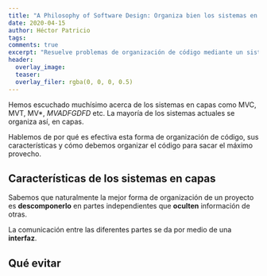 ```yaml
---
title: "A Philosophy of Software Design: Organiza bien los sistemas en capas"
date: 2020-04-15
author: Héctor Patricio
tags:
comments: true
excerpt: "Resuelve problemas de organización de código mediante un sistema en capas."
header:
  overlay_image: 
  teaser: 
  overlay_filer: rgba(0, 0, 0, 0.5)
---
```


Hemos escuchado muchísimo acerca de los sistemas en capas como MVC, MVT, MV*, _MVADFGDFD_ etc. La mayoría de los sistemas actuales se organiza así, en capas.

Hablemos de por qué es efectiva esta forma de organización
de código, sus características y cómo debemos organizar el código para sacar el máximo provecho.

## Características de los sistemas en capas

Sabemos que naturalmente la mejor forma de organización de un proyecto es **descomponerlo** en partes independientes que **oculten** información de otras.

La comunicación entre las diferentes partes se da por medio de una **interfaz**.

## Qué evitar

